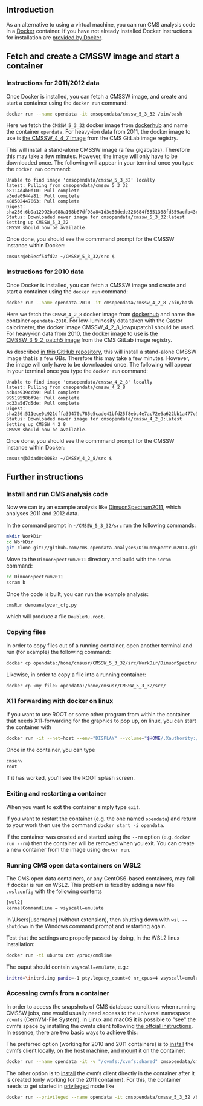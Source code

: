 ## Introduction

As an alternative to using a virtual machine, you can run CMS analysis code in a [Docker](https://www.docker.com/) container. If you have not already installed Docker instructions for installation are [provided by Docker](https://docs.docker.com/install/).

## Fetch and create a CMSSW image and start a container

### Instructions for 2011/2012 data

Once Docker is installed, you can fetch a CMSSW image, and create and start a container using the `docker run` command:

```sh
docker run --name opendata -it cmsopendata/cmssw_5_3_32 /bin/bash
```

Here we fetch the `CMSSW_5_3_32` docker image from [dockerhub](https://hub.docker.com/u/cmsopendata) and name the container `opendata`. For heavy-ion data from 2011, the docker image to use is [the CMSSW_4_4_7 image](https://gitlab.cern.ch/cms-cloud/cmssw-docker/container_registry/eyJuYW1lIjoiY21zLWNsb3VkL2Ntc3N3LWRvY2tlci9jbXNzd180XzRfNy1zbGM1X2FtZDY0X2djYzQzNCIsInRhZ3NfcGF0aCI6Ii9jbXMtY2xvdWQvY21zc3ctZG9ja2VyL3JlZ2lzdHJ5L3JlcG9zaXRvcnkvODIzNy90YWdzP2Zvcm1hdD1qc29uIiwiaWQiOjgyMzd9) from the CMS GitLab image registry.

This will install a stand-alone CMSSW image (a few gigabytes). Therefore this may take a few minutes. However, the image will only have to be downloaded once. The following will appear in your terminal once you type the `docker run` command:

```console
Unable to find image 'cmsopendata/cmssw_5_3_32' locally
latest: Pulling from cmsopendata/cmssw_5_3_32
e8114d4b0d10: Pull complete
a3eda0944a81: Pull complete
a88502447863: Pull complete
Digest: sha256:6b9a12992ba088a168b87df98a841d3c56dede326684f5551368fd359acfb43c
Status: Downloaded newer image for cmsopendata/cmssw_5_3_32:latest
Setting up CMSSW_5_3_32
CMSSW should now be available.
```

Once done, you should see the commmand prompt for the CMSSW instance within Docker:

```console
cmsusr@eb9ecf54fd2a ~/CMSSW_5_3_32/src $
```

### Instructions for 2010 data

Once Docker is installed, you can fetch a CMSSW image and create and start a container using the `docker run` command:

```sh
docker run --name opendata-2010 -it cmsopendata/cmssw_4_2_8 /bin/bash
```

Here we fetch the `CMSSW_4_2_8` docker image from [dockerhub](https://hub.docker.com/u/cmsopendata) and name the container `opendata-2010`. For low-luminosity data taken with the Castor calorimeter, the docker image CMSSW_4_2_8_lowpupatch1 should be used. For heavy-ion data from 2010, the docker image to use is [the CMSSW_3_9_2_patch5 image](https://gitlab.cern.ch/cms-cloud/cmssw-docker/container_registry/eyJuYW1lIjoiY21zLWNsb3VkL2Ntc3N3LWRvY2tlci9jbXNzd18zXzlfMl9wYXRjaDUtc2xjNV9hbWQ2NF9nY2M0MzQiLCJ0YWdzX3BhdGgiOiIvY21zLWNsb3VkL2Ntc3N3LWRvY2tlci9yZWdpc3RyeS9yZXBvc2l0b3J5LzgyMjUvdGFncz9mb3JtYXQ9anNvbiIsImlkIjo4MjI1fQ==) from the CMS GitLab image registry.

As described [in this GitHub repository](https://github.com/clelange/cmssw-docker/), this will install a stand-alone CMSSW image that is a few GBs. Therefore this may take a few minutes. However, the image will only have to be downloaded once. The following will appear in your terminal once you type the `docker run` command:

```console
Unable to find image 'cmsopendata/cmssw_4_2_8' locally
latest: Pulling from cmsopendata/cmssw_4_2_8
acb4e939ccb9: Pull complete
99519598bf9e: Pull complete
bd33a5d7d5de: Pull complete
Digest: sha256:511ece0c921dffa39470c785e5cade41bfd25f8ebc4e7ac72e6a622bb1a477c9
Status: Downloaded newer image for cmsopendata/cmssw_4_2_8:latest
Setting up CMSSW_4_2_8
CMSSW should now be available.
```

Once done, you should see the commmand prompt for the CMSSW instance within Docker:

```console
cmsusr@b3dad0c0068a ~/CMSSW_4_2_8/src $
```

## Further instructions

### Install and run CMS analysis code

Now we can try an example analysis like [DimuonSpectrum2011](https://github.com/cms-opendata-analyses/DimuonSpectrum2011), which analyses 2011 and 2012 data.

In the command prompt in `~/CMSSW_5_3_32/src` run the following commands:

```sh
mkdir WorkDir
cd WorkDir
git clone git://github.com/cms-opendata-analyses/DimuonSpectrum2011.git
```

Move to the `DimuonSpectrum2011` directory and build with the `scram` command:

```sh
cd DimuonSpectrum2011
scram b
```

Once the code is built, you can run the example analysis:

```sh
cmsRun demoanalyzer_cfg.py
```

which will produce a file `DoubleMu.root`.

### Copying files

In order to copy files out of a running container, open another terminal and run (for example) the following command:

```sh
docker cp opendata:/home/cmsusr/CMSSW_5_3_32/src/WorkDir/DimuonSpectrum2011/DoubleMu.root .
```

Likewise, in order to copy a file into a running container:


```sh
docker cp <my file> opendata:/home/cmsusr/CMSSW_5_3_32/src/
```

### X11 forwarding with docker on linux

If you want to use ROOT or some other program from within the container that needs X11-forwarding for the graphics to pop up, on linux, you can start the container with

```sh
docker run -it --net=host --env="DISPLAY" --volume="$HOME/.Xauthority:/root/.Xauthority:rw" cmsopendata/cmssw_5_3_32 /bin/bash
```

Once in the container, you can type

```sh
cmsenv
root
```

If it has worked, you’ll see the ROOT splash screen.


### Exiting and restarting a container

When you want to exit the container simply type `exit`.

If you want to restart the container (e.g. the one named `opendata`) and return to your work then use the command `docker start -i opendata`.

If the container was created and started using the `--rm` option (e.g. `docker run --rm`) then the container will be removed when you exit. You can create a new container from the image using `docker run`.


### Running CMS open data containers on WSL2

The CMS open data containers, or any CentOS6-based containers, may fail if docker is run on WSL2. This problem is fixed by adding a new file `.wslconfig` with the following contents

```sh
[wsl2]
kernelCommandLine = vsyscall=emulate
```

in \Users\[username] (without extension), then shutting down with `wsl --shutdown` in the Windows command prompt and restarting again.

Test that the settings are properly passed by doing, in the WSL2 linux installation:

```sh
docker run -ti ubuntu cat /proc/cmdline
```

The ouput should contain `vsyscall=emulate`, e.g.:

```sh
initrd=\initrd.img panic=-1 pty.legacy_count=0 nr_cpus=4 vsyscall=emulate
```

### Accessing cvmfs from a container

In order to access the snapshots of CMS database conditions when running CMSSW jobs, one would usually need access to the universal namespace `/cvmfs` (CernVM-File System).  In Linux and macOS it is possible to "see" the cvmfs space by installing the cvmfs client following [the offcial instructions](https://cvmfs.readthedocs.io).  In essence, there are two basic ways to achieve this:

The preferred option (working for 2010 and 2011 containers) is to [install](https://cvmfs.readthedocs.io/en/stable/cpt-quickstart.html) the cvmfs client locally, on the host machine, and [mount](https://cvmfs.readthedocs.io/en/stable/cpt-configure.html#bind-mount-from-the-host) it on the container:

```sh
docker run --name opendata -it -v "/cvmfs:/cvmfs:shared" cmsopendata/cmssw_5_3_32 /bin/bash
```

The other option is to [install](https://cvmfs.readthedocs.io/en/stable/cpt-quickstart.html) the cvmfs client directly in the container after it is created (only working for the 2011 container).  For this, the container needs to get started in [privileged](https://cvmfs.readthedocs.io/en/stable/cpt-configure.html#mount-inside-a-container) mode like

```sh
docker run --privileged --name opendata -it cmsopendata/cmssw_5_3_32 /bin/bash
```
